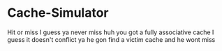 # Cache-Simulator
Hit or miss I guess ya never miss huh you got a fully associative cache I guess it doesn't conflict ya he gon find a victim cache and he wont miss
